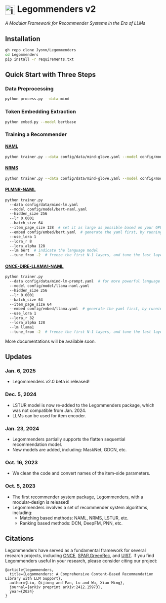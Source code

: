 # <img src="assets/lego.png" alt="icon" style="vertical-align: middle; height: 32px;"> Legommenders v2

*A Modular Framework for Recommender Systems in the Era of LLMs*

## Installation

```bash
gh repo clone Jyonn/Legommenders
cd Legommenders
pip install -r requirements.txt
```

## Quick Start with Three Steps

### Data Preprocessing

```bash
python process.py --data mind
```

### Token Embedding Extraction

```bash
python embed.py --model bertbase
```

### Training a Recommender

#### [NAML](https://arxiv.org/abs/1907.05576)

```bash
python trainer.py --data config/data/mind-glove.yaml --model config/model/naml.yaml --hidden_size 256 --lr 0.001 --batch_size 64 --item_page_size 0 --embed config/embed/glove.yaml
```

#### [NRMS](https://aclanthology.org/D19-1671/)

```bash
python trainer.py --data config/data/mind-glove.yaml --model config/model/nrms.yaml --hidden_size 256 --lr 0.001 --batch_size 64 --item_page_size 0 --embed config/embed/glove.yaml
```

#### [PLMNR-NAML](https://arxiv.org/abs/2104.07413)

```bash
python trainer.py 
  --data config/data/mind-lm.yaml 
  --model config/model/bert-naml.yaml 
  --hidden_size 256 
  --lr 0.0001 
  --batch_size 64 
  --item_page_size 128  # set it as large as possible based on your GPU memory  
  --embed config/embed/bert.yaml  # generate the yaml first, by running python embed.py --model bertbase
  --use_lora 1 
  --lora_r 8 
  --lora_alpha 128 
  --lm bert  # indicate the language model
  --tune_from -2  # freeze the first N-1 layers, and tune the last layer, it is the same as --tune_from 10
```

#### [ONCE-DIRE-LLAMA1-NAML](https://arxiv.org/abs/2305.06566)

```bash
python trainer.py 
  --data config/data/mind-lm-prompt.yaml  # for more powerful language models, we suggest to use the data concatenated with natural prompts
  --model config/model/llama-naml.yaml 
  --hidden_size 256 
  --lr 0.0001 
  --batch_size 64 
  --item_page_size 64 
  --embed config/embed/llama.yaml  # generate the yaml first, by running python embed.py --model llama1
  --use_lora 1 
  --lora_r 32 
  --lora_alpha 128 
  --lm llama1 
  --tune_from -2  # freeze the first N-1 layers, and tune the last layer, it is the same as --tune_from 30
```

More documentations will be available soon.

## Updates

### Jan. 6, 2025

- Legommenders v2.0 beta is released!

### Dec. 5, 2024

- LSTUR model is now re-added to the Legommenders package, which was not compatible from Jan. 2024.
- LLMs can be used for item encoder.

### Jan. 23, 2024

- Legommenders partially supports the flatten sequential recommendation model.
- New models are added, including: MaskNet, GDCN, etc.

### Oct. 16, 2023

- We clean the code and convert names of the item-side parameters. 

### Oct. 5, 2023

- The first recommender system package, Legommenders, with a modular-design is released!
- Legommenders involves a set of recommender system algorithms, including:
    - Matching based methods: NAML, NRMS, LSTUR, etc.
    - Ranking based methods: DCN, DeepFM, PNN, etc.


## Citations

Legommenders have served as a fundamental framework for several research projects, including [ONCE](https://arxiv.org/abs/2305.06566), [SPAR](https://arxiv.org/abs/2402.10555),[GreenRec](https://arxiv.org/abs/2403.04736), and [UIST](https://arxiv.org/abs/2403.08206).
If you find Legommenders useful in your research, please consider citing our project:

```
@article{legommenders,
  title={Legommenders: A Comprehensive Content-Based Recommendation Library with LLM Support},
  author={Liu, Qijiong and Fan, Lu and Wu, Xiao-Ming},
  journal={arXiv preprint arXiv:2412.15973},
  year={2024}
}
```
